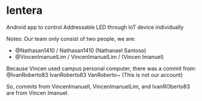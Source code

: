 # lentera
Android app to control Addressable LED through IoT device individually

Notes: Our team only consist of two people, we are:
- @Nathasan1410 / Nathasan1410 (Nathanael Santoso)
- @VincenImanuelLim / VincenImanuelLim / (Vincen Imanuel)

Because Vincen used campus personal computer, there was a commit from:
@IvanRoberto83
IvanRoberto83 VanRoberto~ (This is not our account)

So, commits from VincenImanuell, VincenImanuelLim, and IvanROberto83 are from Vincen Imanuel.
